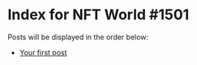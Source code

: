 # Index for NFT World #1501
Posts will be displayed in the order below:

- [Your first post](./001-first.md)

